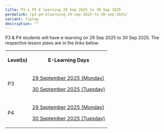 ```yaml
---
title: P3 & P4 E learning 29 Sep 2025 to 30 Sep 2025
permalink: /p3-p4-elearning-29-sep-2025-to-30-sep-2025/
variant: tiptap
description: ""
---
```

<p>P3 &amp; P4 students will have e-learning on 29 Sep 2025 to 30 Sep 2025.
The respective lesson plans are in the links below:</p>
<table style="minWidth: 50px">
<colgroup>
<col>
<col>
</colgroup>
<tbody>
<tr>
<th rowspan="1" colspan="1">
<p>Level(s)</p>
</th>
<th rowspan="1" colspan="1">
<p>E-Learning Days</p>
</th>
</tr>
<tr>
<td rowspan="1" colspan="1">
<p>P3</p>
</td>
<td rowspan="1" colspan="1">
<p><a href="/files/P3__E_Learning_2025_Day_1_Lesson_Plans__template__for_29_Sept.pdf" rel="noopener noreferrer nofollow" target="_blank"><u>29 September 2025 (Monday)</u></a>
</p>
<p><a href="/files/P3__E_Learning_2025_Day_2_Lesson_Plans__template__for_30_Sept.pdf" rel="noopener noreferrer nofollow" target="_blank"><u>30 September 2025 (Tuesday)</u></a>
</p>
</td>
</tr>
<tr>
<td rowspan="1" colspan="1">
<p>P4</p>
</td>
<td rowspan="1" colspan="1">
<p><a href="/files/P4__E_Learning_2025_Day_1_Lesson_Plans__template__for_29_Sept.pdf" rel="noopener noreferrer nofollow" target="_blank"><u>29 September 2025 (Monday)</u></a>
</p>
<p><a href="/files/P4__E_Learning_2025_Day_2_Lesson_Plans__template__for_30_Sept.pdf" rel="noopener noreferrer nofollow" target="_blank"><u>30 September 2025 (Tuesday)</u></a>
</p>
</td>
</tr>
</tbody>
</table>
<p></p>